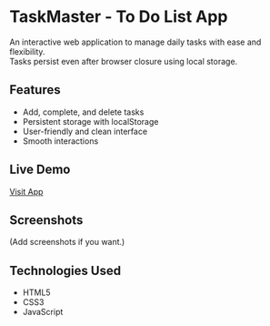 # TaskMaster - To Do List App

An interactive web application to manage daily tasks with ease and flexibility.  
Tasks persist even after browser closure using local storage.

## Features
- Add, complete, and delete tasks
- Persistent storage with localStorage
- User-friendly and clean interface
- Smooth interactions

## Live Demo
[Visit App](#)

## Screenshots
(Add screenshots if you want.)

## Technologies Used
- HTML5
- CSS3
- JavaScript
